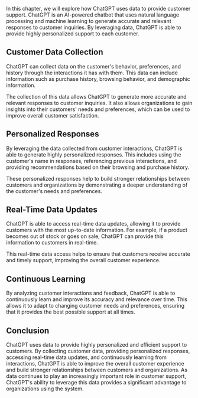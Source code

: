 

In this chapter, we will explore how ChatGPT uses data to provide customer support. ChatGPT is an AI-powered chatbot that uses natural language processing and machine learning to generate accurate and relevant responses to customer inquiries. By leveraging data, ChatGPT is able to provide highly personalized support to each customer.

Customer Data Collection
------------------------

ChatGPT can collect data on the customer's behavior, preferences, and history through the interactions it has with them. This data can include information such as purchase history, browsing behavior, and demographic information.

The collection of this data allows ChatGPT to generate more accurate and relevant responses to customer inquiries. It also allows organizations to gain insights into their customers' needs and preferences, which can be used to improve overall customer satisfaction.

Personalized Responses
----------------------

By leveraging the data collected from customer interactions, ChatGPT is able to generate highly personalized responses. This includes using the customer's name in responses, referencing previous interactions, and providing recommendations based on their browsing and purchase history.

These personalized responses help to build stronger relationships between customers and organizations by demonstrating a deeper understanding of the customer's needs and preferences.

Real-Time Data Updates
----------------------

ChatGPT is able to access real-time data updates, allowing it to provide customers with the most up-to-date information. For example, if a product becomes out of stock or goes on sale, ChatGPT can provide this information to customers in real-time.

This real-time data access helps to ensure that customers receive accurate and timely support, improving the overall customer experience.

Continuous Learning
-------------------

By analyzing customer interactions and feedback, ChatGPT is able to continuously learn and improve its accuracy and relevance over time. This allows it to adapt to changing customer needs and preferences, ensuring that it provides the best possible support at all times.

Conclusion
----------

ChatGPT uses data to provide highly personalized and efficient support to customers. By collecting customer data, providing personalized responses, accessing real-time data updates, and continuously learning from interactions, ChatGPT is able to improve the overall customer experience and build stronger relationships between customers and organizations. As data continues to play an increasingly important role in customer support, ChatGPT's ability to leverage this data provides a significant advantage to organizations using the system.

